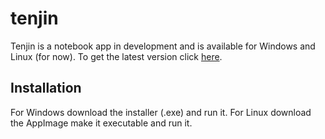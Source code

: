 # tenjin

Tenjin is a notebook app in development and is available for Windows and Linux (for now). To get the latest version click [here](https://github.com/abraxas-von-abrasax/tenjin/releases/latest).

## Installation

For Windows download the installer (.exe) and run it. For Linux download the AppImage make it executable and run it.

